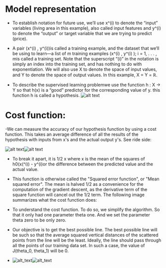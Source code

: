 # Model representation
- To establish notation for future use, we’ll use x^(i)  to denote the “input” variables (living area in this example), also called input features
and y^(i) to denote the “output” or target variable that we are trying to predict (price). 
- A pair (x^(i) , y^(i))is called a training example, 
and the dataset that we’ll be using to learn—a list of m training examples (x^(i) , y^(i) ); i = 1, . . . , mis called a training set. Note that the superscript “(i)” in the notation is simply an index into the training set, and has nothing to do with exponentiation. We will also use X to denote the space of input values, and Y to denote the space of output values. 
In this example, X = Y = ℝ. 

- To describe the supervised learning problemwe use the function h : X → Y so that h(x) is a “good” predictor for the corresponding value of y. 
this function h is called a hypothesis.
![alt text](https://images3.programmersought.com/573/a2/a220024e9dc5043f20b95b4ef9b5851d.png)

# Cost function:
-We can measure the accuracy of our hypothesis function by using a cost function. This takes an average difference  of all the results of the hypothesis with inputs from x's and the actual output y's.
See ride side:

![alt text](https://i.imgur.com/bQh4Zl8.jpg)![alt text](https://images4.programmersought.com/760/a7/a716a4b7783155b0dea56f41acf96ef0.png)
- To break it apart, it is 1/2 x where x is the mean of the squares of h0(x(^i)) - y^(i)or the difference between the predicted value and the actual value.
- This function is otherwise called the "Squared error function", or "Mean squared error". The mean is halved  1/2 as a convenience for the computation of the gradient descent, as the derivative term of the square function will cancel out the 1/2 term. The following image summarizes what the cost function does: 

- To understand the cost function. To do so, we simplify the algorithm. So that it only had one parameter theta one. And we set the parameter theta zero to be only zero. 
- Our objective is to get the best possible line. The best possible line will be such so that the average squared vertical distances of the scattered points from the line will be the least. Ideally, the line should pass through all the points of our training data set. In such a case, the value of J(theta_0, theta_1) will be 0. 
- ![alt_text](https://d3c33hcgiwev3.cloudfront.net/imageAssetProxy.v1/_B8TJZtREea33w76dwnDIg_3e3d4433e32478f8df446d0b6da26c27_Screenshot-2016-10-26-00.57.56.png?expiry=1627516800000&hmac=0vNbjp0msX8d6GCfkG0245auxxN_ZNL1yBwNi7P9bEI)![alt_text](https://d3c33hcgiwev3.cloudfront.net/imageAssetProxy.v1/fph0S5tTEeajtg5TyD0vYA_9b28bdfeb34b2d4914d0b64903735cf1_Screenshot-2016-10-26-01.09.05.png?expiry=1627516800000&hmac=6DIlAu41xhPZX9GPO7BoGGzlKVsjxfIBPxVPoCdYWe0)
